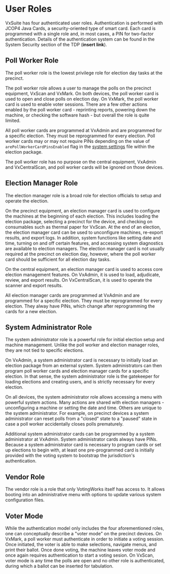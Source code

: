 # User Roles

VxSuite has four authenticated user roles. Authentication is performed with JCOP4 Java Cards, a security-oriented type of smart card. Each card is programmed with a single role and, in most cases, a PIN for two-factor authentication. Details of the authentication system can be found in the System Security section of the TDP (**insert link**).&#x20;

## Poll Worker Role

The poll worker role is the lowest privilege role for election day tasks at the precinct.

The poll worker role allows a user to manage the polls on the precinct equipment, VxScan and VxMark. On both devices, the poll worker card is used to open and close polls on election day. On VxMark, the poll worker card is used to enable voter sessions. There are a few other actions enabled by the poll worker card - reprinting reports, powering down the machine, or checking the software hash - but overall the role is quite limited.

All poll worker cards are programmed at VxAdmin and are programmed for a specific election. They must be reprogrammed for every election. Poll worker cards may or may not require PINs depending on the value of `arePollWorkerCardPinsEnabled`  flag in the [system settings](election-package/#system-settings) file within the election package.

The poll worker role has no purpose on the central equipment, VxAdmin and VxCentralScan, and poll worker cards will be ignored on those devices.

## Election Manager Role

The election manager role is a broad role for election officials to setup and operate the election.

On the precinct equipment, an election manager card is used to configure the machines at the beginning of each election. This includes loading the election package, selecting a precinct for the device, and checking on consumables such as thermal paper for VxScan. At the end of an election, the election manager card can be used to unconfigure machines, re-export results, and export logs. In addition, system functions like setting date and time, turning on and off certain features, and accessing system diagnostics are available to election managers. The election manager card is not usually required at the precinct on election day, however, where the poll worker card should be sufficient for all election day tasks.

On the central equipment, an election manager card is used to access core election management features. On VxAdmin, it is used to load, adjudicate, review, and export results. On VxCentralScan, it is used to operate the scanner and export results.&#x20;

All election manager cards are programmed at VxAdmin and are programmed for a specific election. They must be reprogrammed for every election. They alway have PINs, which change after reprogramming the cards for a new election.

## System Administrator Role

The system administrator role is a powerful role for initial election setup and machine management. Unlike the poll worker and election manager roles, they are not tied to specific elections.

On VxAdmin, a system administrator card is necessary to initially load an election package from an external system. System administrators can then program poll worker cards and election manager cards for a specific election. In that sense, the system administrator role is the gatekeeper for loading elections and creating users, and is strictly necessary for every election.

On all devices, the system administrator role allows accessing a menu with powerful system actions. Many actions are shared with election managers - unconfiguring a machine or setting the date and time. Others are unique to the system administrator. For example, on precinct devices a system administrator can reset polls from a "closed" state to a "paused" state in case a poll worker accidentally closes polls prematurely.&#x20;

Additional system administrator cards can be programmed by a system administrator at VxAdmin. System administrator cards always have PINs. Because a system administrator card is necessary to program cards or set up elections to begin with, at least one pre-programmed card is initially provided with the voting system to bootstrap the jurisdiction's authentication.

## Vendor Role

The vendor role is a role that only VotingWorks itself has access to. It allows booting into an administrative menu with options to update various system configuration files.

## Voter Mode

While the authentication model only includes the four aforementioned roles, one can conceptually describe a "voter mode" on the precinct devices. On VxMark, a poll worker must authenticate in order to initiate a voting session. Once initiated, the voter is able to make selections, navigate menus, and print their ballot. Once done voting, the machine leaves voter mode and once again requires authentication to start a voting sesion. On VxScan, voter mode is any time the polls are open and no other role is authenticated, during which a ballot can be inserted for tabulation.


